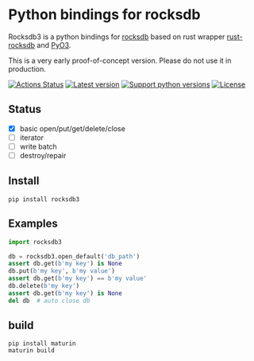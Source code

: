 # Python bindings for rocksdb

Rocksdb3 is a python bindings for
[rocksdb](https://github.com/facebook/rocksdb) based on rust wrapper
[rust-rocksdb](https://github.com/rust-rocksdb/rust-rocksdb) and
[PyO3](https://github.com/PyO3/pyo3).

This is a very early proof-of-concept version.
Please do not use it in production.

[![Actions Status](https://github.com/xyb/rocksdb3/workflows/tests/badge.svg?branch-master)](https://github.com/xyb/rocksdb3/actions)
[![Latest version](https://img.shields.io/pypi/v/rocksdb3.svg)](https://pypi.org/project/rocksdb3/)
[![Support python versions](https://img.shields.io/pypi/pyversions/rocksdb3.svg)](https://pypi.org/project/rocksdb3/)
[![License](https://img.shields.io/pypi/l/rocksdb3.svg)](https://github.com/xyb/rocksdb3/blob/master/LICENSE)

## Status
  - [x] basic open/put/get/delete/close
  - [ ] iterator
  - [ ] write batch
  - [ ] destroy/repair

## Install
```
pip install rocksdb3
```

## Examples

```python
import rocksdb3

db = rocksdb3.open_default('db_path')
assert db.get(b'my key') is None
db.put(b'my key', b'my value')
assert db.get(b'my key') == b'my value'
db.delete(b'my key')
assert db.get(b'my key') is None
del db  # auto close db
```

## build

```
pip install maturin
maturin build
```
